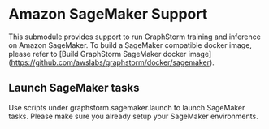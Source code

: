 # Amazon SageMaker Support
This submodule provides support to run GraphStorm training and inference on Amazon SageMaker. To build a SageMaker compatible docker image, please refer to [Build GraphStorm SageMaker docker image] (https://github.com/awslabs/graphstorm/docker/sagemaker).

## Launch SageMaker tasks
Use scripts under graphstorm.sagemaker.launch to launch SageMaker tasks. Please make sure you already setup your SageMaker environments.

